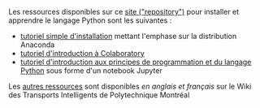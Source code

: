 Les ressources disponibles sur ce  [site ("repository")](https://github.com/nsaunier/CIV8760) pour installer et apprendre le langage Python sont les suivantes :

* [tutoriel simple d'installation](installation.md) mettant l'emphase sur la distribution Anaconda
* [tutoriel d'introduction à Colaboratory](colab-tutoriel.md)
* [tutoriel d'introduction aux principes de programmation et du langage Python](tutoriel-python.ipynb) sous forme d'un notebook Jupyter

Les [autres ressources](https://www.polymtl.ca/wikitransport/index.php?title=Programming_Resources#Python) sont disponibles *en anglais et français* sur le Wiki des Transports Intelligents de Polytechnique Montréal
